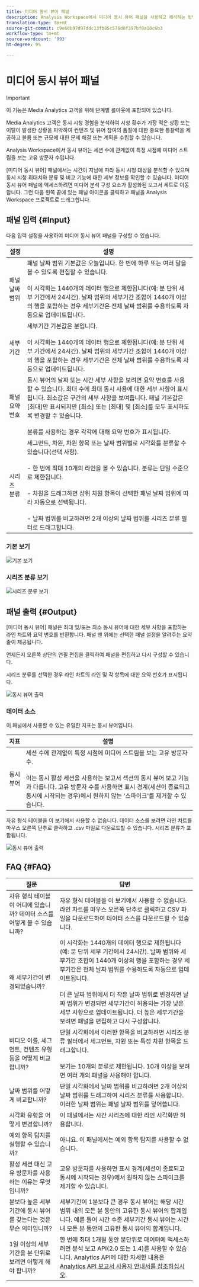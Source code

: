 ```yaml
---
title: 미디어 동시 뷰어 패널
description: Analysis Workspace에서 미디어 동시 뷰어 패널을 사용하고 해석하는 방법
translation-type: tm+mt
source-git-commit: c9e60b97d97ddc13fb85c576d0f397bf8a10c6b3
workflow-type: tm+mt
source-wordcount: '993'
ht-degree: 9%

---
```



# 미디어 동시 뷰어 패널

>[!IMPORTANT]
>
>이 기능은 Media Analytics 고객을 위해 단계별 롤아웃에 포함되어 있습니다.

Media Analytics 고객은 동시 시청 경험을 분석하여 시청 횟수가 가장 적은 상황 또는 이탈이 발생한 상황을 파악하여 컨텐츠 및 뷰어 참여의 품질에 대한 중요한 통찰력을 제공하고 볼륨 또는 규모에 대한 문제 해결 또는 계획을 수립할 수 있습니다.

Analysis Workspace에서 동시 뷰어는 세션 수에 관계없이 특정 시점에 미디어 스트림을 보는 고유 방문자 수입니다.

[미디어 동시 뷰어] 패널에서는 시간이 지남에 따라 동시 시청 대상을 분석할 수 있으며 동시 시청 최대치와 분류 및 비교 기능에 대한 세부 정보를 확인할 수 있습니다.  미디어 동시 뷰어 패널에 액세스하려면 미디어 분석 구성 요소가 활성화된 보고서 세트로 이동합니다. 그런 다음 왼쪽 끝에 있는 패널 아이콘을 클릭하고 패널을 Analysis Workspace 프로젝트로 드래그합니다.

## 패널 입력 {#Input}

다음 입력 설정을 사용하여 미디어 동시 뷰어 패널을 구성할 수 있습니다.

| 설정 | 설명 |
|---|---|
| 패널 날짜 범위 | 패널 날짜 범위 기본값은 오늘입니다.  한 번에 하루 또는 여러 달을 볼 수 있도록 편집할 수 있습니다. <br> <br> 이 시각화는 1440개의 데이터 행으로 제한됩니다(예: 분 단위 세부 기간에서 24시간).  날짜 범위와 세부기간 조합이 1440개 이상의 행을 포함하는 경우 세부기간은 전체 날짜 범위를 수용하도록 자동으로 업데이트됩니다. |
| 세부기간 | 세부기간 기본값은 분입니다. <br> <br>이 시각화는 1440개의 데이터 행으로 제한됩니다(예: 분 단위 세부 기간에서 24시간).  날짜 범위와 세부기간 조합이 1440개 이상의 행을 포함하는 경우 세부기간은 전체 날짜 범위를 수용하도록 자동으로 업데이트됩니다. |
| 패널 요약 번호 | 동시 뷰어의 날짜 또는 시간 세부 사항을 보려면 요약 번호를 사용할 수 있습니다. 최대 수에 최대 동시 사용에 대한 세부 사항이 표시됩니다. 최소값은 구간의 세부 사항을 보여줍니다.  패널 기본값은 [최대]만 표시되지만 [최소] 또는 [최대] 및 [최소]를 모두 표시하도록 변경할 수 있습니다.<br><br>분류를 사용하는 경우 각각에 대해 요약 번호가 표시됩니다. |
| 시리즈 분류 | 세그먼트, 차원, 차원 항목 또는 날짜 범위별로 시각화를 분류할 수 있습니다(선택 사항). <br><br>- 한 번에 최대 10개의 라인을 볼 수 있습니다. 분류는 단일 수준으로 제한됩니다.<br><br>- 차원을 드래그하면 상위 차원 항목이 선택한 패널 날짜 범위에 따라 자동으로 선택됩니다.<br><br>- 날짜 범위를 비교하려면 2개 이상의 날짜 범위를 시리즈 분류 필터로 드래그합니다. |

### 기본 보기

![기본 보기](assets/concurrent-viewers-default.png)


### 시리즈 분류 보기

![시리즈 분류 보기](assets/concurrent-viewers-series-breakdown.png)

## 패널 출력 {#Output}

[미디어 동시 뷰어] 패널은 최대 및/또는 최소 동시 뷰어에 대한 세부 사항을 포함하는 라인 차트와 요약 번호를 반환합니다.  패널 맨 위에는 선택한 패널 설정을 알려주는 요약 줄이 제공됩니다.

언제든지 오른쪽 상단의 연필 편집을 클릭하여 패널을 편집하고 다시 구성할 수 있습니다.

시리즈 분류를 선택한 경우 라인 차트의 라인 및 각 항목에 대한 요약 번호가 표시됩니다.

![동시 뷰어 출력](assets/concurrent-viewers-output.png)

### 데이터 소스

이 패널에서 사용할 수 있는 유일한 지표는 동시 뷰어입니다.

| 지표 | 설명 |
|---|---|
| 동시 뷰어 | 세션 수에 관계없이 특정 시점에 미디어 스트림을 보는 고유 방문자 수.<br><br>이는 동시 활성 세션을 사용하는 보고서 섹션의 동시 뷰어 보고 기능과 다릅니다.  고유 방문자 수를 사용하면 표시 경계(세션이 종료되고 동시에 시작되는 경우)에서 원하지 않는 &#39;스파이크&#39;를 제거할 수 있습니다. |

자유 형식 테이블을 이 보기에서 사용할 수 없습니다.  데이터 소스를 보려면 라인 차트를 마우스 오른쪽 단추로 클릭하고 .csv 파일로 다운로드할 수 있습니다.  시리즈 분류가 포함됩니다.


![동시 뷰어 출력](assets/concurrent-viewers-download-csv.png)

## FAQ {#FAQ}

| 질문 | 답변 |
|---|---|
| 자유 형식 테이블이 어디에 있습니까? 데이터 소스를 어떻게 볼 수 있습니까? | 자유 형식 테이블을 이 보기에서 사용할 수 없습니다.  라인 차트를 마우스 오른쪽 단추로 클릭하고 CSV 파일을 다운로드하여 데이터 소스를 다운로드할 수 있습니다. |
| 왜 세부기간이 변경되었습니까? | 이 시각화는 1440개의 데이터 행으로 제한됩니다(예: 분 단위 세부 기간에서 24시간).  날짜 범위와 세부기간 조합이 1440개 이상의 행을 포함하는 경우 세부기간은 전체 날짜 범위를 수용하도록 자동으로 업데이트됩니다.<br><br>더 큰 날짜 범위에서 더 작은 날짜 범위로 변경하면 날짜 범위가 변경되면 세부기간이 허용되는 가장 낮은 세부 사항으로 업데이트됩니다. 더 높은 세부기간을 보려면 패널을 편집하고 다시 구성합니다. |
| 비디오 이름, 세그먼트, 컨텐츠 유형 등을 어떻게 비교합니까? | 단일 시각화에서 이러한 항목을 비교하려면 시리즈 분류 필터에서 세그먼트, 차원 또는 특정 차원 항목을 드래그합니다.<br><br>보기는 10개의 분류로 제한됩니다.  10개 이상을 보려면 여러 개의 패널을 사용해야 합니다. |
| 날짜 범위를 어떻게 비교합니까? | 단일 시각화에서 날짜 범위를 비교하려면 2개 이상의 날짜 범위를 드래그하여 시리즈 분류를 사용합니다.  이러한 날짜 범위는 패널 날짜 범위를 덮어씁니다. |
| 시각화 유형을 어떻게 변경합니까? | 이 패널에서는 시간 시리즈에 대한 라인 시각화만 허용합니다. |
| 예외 항목 탐지를 실행할 수 있습니까? | 아니요.  이 패널에서는 예외 항목 탐지를 사용할 수 없습니다. |
| 활성 세션 대신 고유 방문자를 사용하는 이유는 무엇입니까? | 고유 방문자를 사용하면 표시 경계(세션이 종료되고 동시에 시작되는 경우)에서 원하지 않는 스파이크를 제거할 수 있습니다. |
| 분보다 높은 세부기간에 동시 뷰어를 갖는다는 것은 무슨 의미입니까? | 세부기간이 1분보다 큰 경우 동시 뷰어는 해당 시간 범위 내의 모든 분 동안의 고유한 동시 뷰어의 합계입니다.  예를 들어 시간 수준 세부기간 동시 뷰어는 시간 내 모든 분 동안의 고유한 동시 뷰어의 합계입니다. |
| 1일 이상의 세부기간을 분 단위로 보려면 어떻게 해야 합니까? | 한 번에 최대 1개월 동안 분단위로 데이터에 액세스하려면 분석 보고 API(2.0 또는 1.4)를 사용할 수 있습니다. Analytics API에 대한 자세한 내용은 [Analytics API 보고서 사용자 안내서를 참조하십시오](https://www.adobe.io/apis/experiencecloud/analytics/docs.html#!AdobeDocs/analytics-2.0-apis/master/reporting-guide.md). |

<!-- For more information about Media Concurrent Viewers, visit [MA doc page]( https://url). -->
